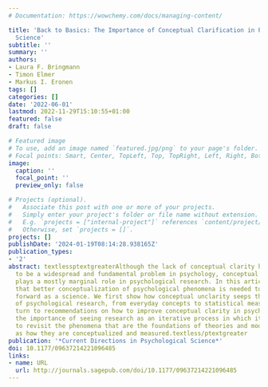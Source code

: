 ```yaml
---
# Documentation: https://wowchemy.com/docs/managing-content/

title: 'Back to Basics: The Importance of Conceptual Clarification in Psychological
  Science'
subtitle: ''
summary: ''
authors:
- Laura F. Bringmann
- Timon Elmer
- Markus I. Eronen
tags: []
categories: []
date: '2022-06-01'
lastmod: 2022-11-29T15:10:55+01:00
featured: false
draft: false

# Featured image
# To use, add an image named `featured.jpg/png` to your page's folder.
# Focal points: Smart, Center, TopLeft, Top, TopRight, Left, Right, BottomLeft, Bottom, BottomRight.
image:
  caption: ''
  focal_point: ''
  preview_only: false

# Projects (optional).
#   Associate this post with one or more of your projects.
#   Simply enter your project's folder or file name without extension.
#   E.g. `projects = ["internal-project"]` references `content/project/deep-learning/index.md`.
#   Otherwise, set `projects = []`.
projects: []
publishDate: '2024-01-19T08:14:28.938165Z'
publication_types:
- '2'
abstract: textlessptextgreaterAlthough the lack of conceptual clarity has been observed
  to be a widespread and fundamental problem in psychology, conceptual clarification
  plays a mostly marginal role in psychological research. In this article, we argue
  that better conceptualization of psychological phenomena is needed to move psychology
  forward as a science. We first show how conceptual unclarity seeps through all aspects
  of psychological research, from everyday concepts to statistical measures. We then
  turn to recommendations on how to improve conceptual clarity in psychology, emphasizing
  the importance of seeing research as an iterative process in which it is necessary
  to revisit the phenomena that are the foundations of theories and models, as well
  as how they are conceptualized and measured.textless/ptextgreater
publication: '*Current Directions in Psychological Science*'
doi: 10.1177/09637214221096485
links:
- name: URL
  url: http://journals.sagepub.com/doi/10.1177/09637214221096485
---
```

